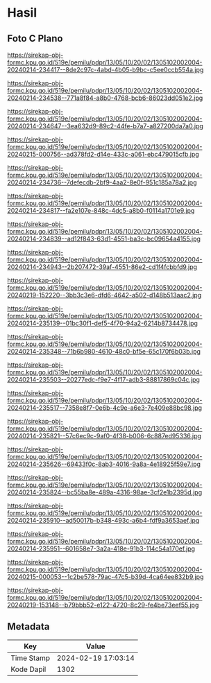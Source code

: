 # Hasil

## Foto C Plano

https://sirekap-obj-formc.kpu.go.id/519e/pemilu/pdpr/13/05/10/20/02/1305102002004-20240214-234417--8de2c97c-4abd-4b05-b9bc-c5ee0ccb554a.jpg

https://sirekap-obj-formc.kpu.go.id/519e/pemilu/pdpr/13/05/10/20/02/1305102002004-20240214-234538--771a8f84-a8b0-4768-bcb6-86023dd051e2.jpg

https://sirekap-obj-formc.kpu.go.id/519e/pemilu/pdpr/13/05/10/20/02/1305102002004-20240214-234647--3ea632d9-89c2-44fe-b7a7-a827200da7a0.jpg

https://sirekap-obj-formc.kpu.go.id/519e/pemilu/pdpr/13/05/10/20/02/1305102002004-20240215-000756--ad378fd2-d14e-433c-a061-ebc479015cfb.jpg

https://sirekap-obj-formc.kpu.go.id/519e/pemilu/pdpr/13/05/10/20/02/1305102002004-20240214-234736--7defecdb-2bf9-4aa2-8e0f-951c185a78a2.jpg

https://sirekap-obj-formc.kpu.go.id/519e/pemilu/pdpr/13/05/10/20/02/1305102002004-20240214-234817--fa2e107e-848c-4dc5-a8b0-f0114a1701e9.jpg

https://sirekap-obj-formc.kpu.go.id/519e/pemilu/pdpr/13/05/10/20/02/1305102002004-20240214-234839--ad12f843-63d1-4551-ba3c-bc09654a4155.jpg

https://sirekap-obj-formc.kpu.go.id/519e/pemilu/pdpr/13/05/10/20/02/1305102002004-20240214-234943--2b207472-39af-4551-86e2-cd1f4fcbbfd9.jpg

https://sirekap-obj-formc.kpu.go.id/519e/pemilu/pdpr/13/05/10/20/02/1305102002004-20240219-152220--3bb3c3e6-dfd6-4642-a502-d148b513aac2.jpg

https://sirekap-obj-formc.kpu.go.id/519e/pemilu/pdpr/13/05/10/20/02/1305102002004-20240214-235139--01bc30f1-def5-4f70-94a2-6214b8734478.jpg

https://sirekap-obj-formc.kpu.go.id/519e/pemilu/pdpr/13/05/10/20/02/1305102002004-20240214-235348--71b6b980-4610-48c0-bf5e-65c170f6b03b.jpg

https://sirekap-obj-formc.kpu.go.id/519e/pemilu/pdpr/13/05/10/20/02/1305102002004-20240214-235503--20277edc-f9e7-4f17-adb3-88817869c04c.jpg

https://sirekap-obj-formc.kpu.go.id/519e/pemilu/pdpr/13/05/10/20/02/1305102002004-20240214-235517--7358e8f7-0e6b-4c9e-a6e3-7e409e88bc98.jpg

https://sirekap-obj-formc.kpu.go.id/519e/pemilu/pdpr/13/05/10/20/02/1305102002004-20240214-235821--57c6ec9c-9af0-4f38-b006-6c887ed95336.jpg

https://sirekap-obj-formc.kpu.go.id/519e/pemilu/pdpr/13/05/10/20/02/1305102002004-20240214-235626--69433f0c-8ab3-4016-9a8a-4e18925f59e7.jpg

https://sirekap-obj-formc.kpu.go.id/519e/pemilu/pdpr/13/05/10/20/02/1305102002004-20240214-235824--bc55ba8e-489a-4316-98ae-3cf2e1b2395d.jpg

https://sirekap-obj-formc.kpu.go.id/519e/pemilu/pdpr/13/05/10/20/02/1305102002004-20240214-235910--ad50017b-b348-493c-a6b4-fdf9a3653aef.jpg

https://sirekap-obj-formc.kpu.go.id/519e/pemilu/pdpr/13/05/10/20/02/1305102002004-20240214-235951--601658e7-3a2a-418e-91b3-114c54a170ef.jpg

https://sirekap-obj-formc.kpu.go.id/519e/pemilu/pdpr/13/05/10/20/02/1305102002004-20240215-000053--1c2be578-79ac-47c5-b39d-4ca64ee832b9.jpg

https://sirekap-obj-formc.kpu.go.id/519e/pemilu/pdpr/13/05/10/20/02/1305102002004-20240219-153148--b79bbb52-e122-4720-8c29-fe4be73eef55.jpg


## Metadata

| Key        | Value               |
| ---------- | ------------------- |
| Time Stamp | 2024-02-19 17:03:14 |
| Kode Dapil | 1302                |



